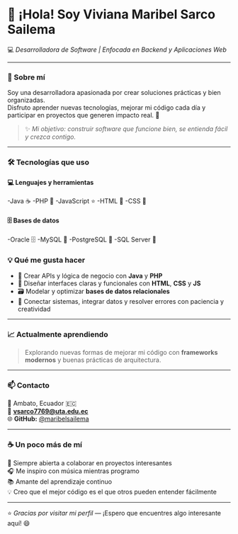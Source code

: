 # 👋 ¡Hola! Soy **Viviana Maribel Sarco Sailema**  
💻 _Desarrolladora de Software | Enfocada en Backend y Aplicaciones Web_

---

### 🌟 Sobre mí
Soy una desarrolladora apasionada por crear soluciones prácticas y bien organizadas.  
Disfruto aprender nuevas tecnologías, mejorar mi código cada día y participar en proyectos que generen impacto real. 🚀  

> ✨ *Mi objetivo: construir software que funcione bien, se entienda fácil y crezca contigo.*

---

### 🛠️ Tecnologías que uso

#### 💻 Lenguajes y herramientas
-Java ☕ 
-PHP 🐘
-JavaScript ⭐
-HTML 🧩 
-CSS 🎨 

#### 🗄️ Bases de datos
-Oracle 🗄️
-MySQL 🐬
-PostgreSQL 🐘 
-SQL Server 🧾


### 💡 Qué me gusta hacer
- 🧩 Crear APIs y lógica de negocio con **Java** y **PHP**  
- 🎨 Diseñar interfaces claras y funcionales con **HTML**, **CSS** y **JS**  
- 🗃️ Modelar y optimizar **bases de datos relacionales**  
- 🔧 Conectar sistemas, integrar datos y resolver errores con paciencia y creatividad  

---

### 📈 Actualmente aprendiendo
> Explorando nuevas formas de mejorar mi código con **frameworks modernos** y buenas prácticas de arquitectura.  

---

### 📫 Contacto
📍 Ambato, Ecuador 🇪🇨  
📧 **vsarco7769@uta.edu.ec**  
🌐 **GitHub:** [@maribelsailema](https://github.com/maribelsailema)

---

### ☕ Un poco más de mí
💬 Siempre abierta a colaborar en proyectos interesantes  
🎧 Me inspiro con música mientras programo  
📚 Amante del aprendizaje continuo  
💡 Creo que el mejor código es el que otros pueden entender fácilmente  

---

⭐️ *Gracias por visitar mi perfil* — ¡Espero que encuentres algo interesante aquí! 😄  


